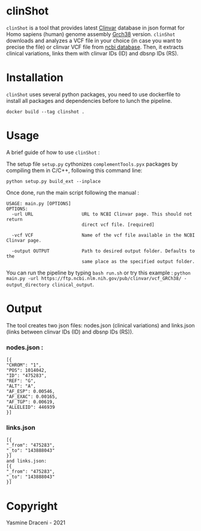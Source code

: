 # clinShot

`clinShot` is a tool that provides latest [Clinvar](https://www.ncbi.nlm.nih.gov/clinvar/) database in json format for Homo sapiens (human) genome assembly [Grch38](https://www.ncbi.nlm.nih.gov/assembly/GCF_000001405.26/) version. 
`clinShot` downloads and analyzes a VCF file in your choice (in case you want to precise the file) or clinvar VCF file from [ncbi database](https://ftp.ncbi.nlm.nih.gov/pub/clinvar/vcf_GRCh38/). Then, it extracts clinical variations, links them with clinvar IDs (ID) and dbsnp IDs (RS).

# Installation

`clinShot` uses several python packages, you need to use dockerfile to install all packages and dependencies before to lunch the pipeline.
```
docker build --tag clinshot .
```

# Usage 

A brief guide of how to use `clinShot` :

The setup file `setup.py` cythonizes `complementTools.pyx` packages by compiling them in C/C++, following this command line:

```
python setup.py build_ext --inplace
```

Once done, run the main script following the manual :

```
USAGE: main.py [OPTIONS]
OPTIONS:
  -url URL                  URL to NCBI Clinvar page. This should not return
                            direct vcf file. [required] 
                            
  -vcf VCF                  Name of the vcf file available in the NCBI Clinvar page.
  
  -output OUTPUT            Path to desired output folder. Defaults to the
                            same place as the specified output folder.

```
You can run the pipeline by typing `bash run.sh` or try this example : `python main.py -url https://ftp.ncbi.nlm.nih.gov/pub/clinvar/vcf_GRCh38/ -output_directory clinical_output`.

# Output
The tool creates two json files: nodes.json (clinical variations) and links.json (links between clinvar IDs (ID) and dbsnp IDs (RS)).
### nodes.json :
```
[{
"CHROM": "1",
"POS": 1014042,
"ID": "475283",
"REF": "G",
"ALT": "A",
"AF_ESP": 0.00546,
"AF_EXAC": 0.00165,
"AF_TGP": 0.00619,
"ALLELEID": 446939
}]
```
### links.json
```
[{
"_from": "475283",
"_to": "143888043"
}]
and links.json:
[{
"_from": "475283",
"_to": "143888043"
}]
```

# Copyright
Yasmine Draceni - 2021
